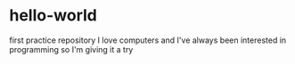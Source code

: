 # hello-world
first practice repository
I love computers and I've always been interested in programming so I'm giving it a try
